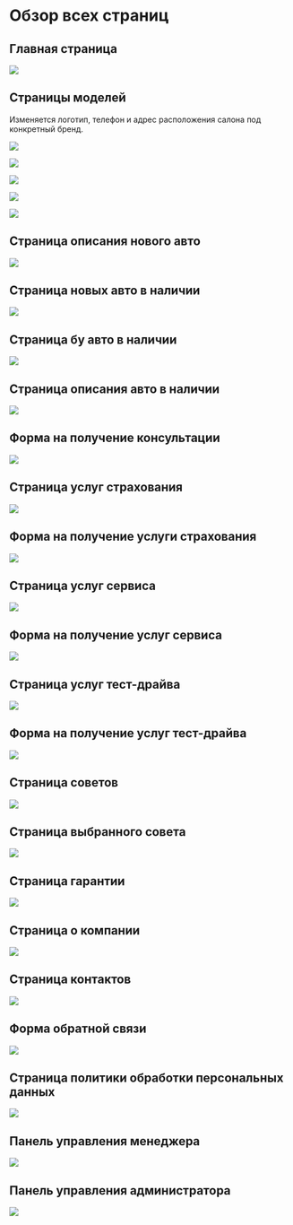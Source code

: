 # Обзор всех страниц

## Главная страница
![](https://github.com/lemmaksim44/Fourth_course_project/blob/main/Review/1%20%D0%93%D0%BB%D0%B0%D0%B2%D0%BD%D0%B0%D1%8F%20%D1%81%D1%82%D1%80%D0%B0%D0%BD%D0%B8%D1%86%D0%B0.png)

## Страницы моделей
Изменяется логотип, телефон и адрес расположения салона под конкретный бренд.

![](https://github.com/lemmaksim44/Fourth_course_project/blob/main/Review/2%20%D0%A1%D1%82%D1%80%D0%B0%D0%BD%D0%B8%D1%86%D0%B0%20%D0%BC%D0%BE%D0%B4%D0%B5%D0%BB%D0%B5%D0%B9.png)

![](https://github.com/lemmaksim44/Fourth_course_project/blob/main/Review/3%20%D0%A1%D1%82%D1%80%D0%B0%D0%BD%D0%B8%D1%86%D0%B0%20%D0%BC%D0%BE%D0%B4%D0%B5%D0%BB%D0%B5%D0%B9.png)

![](https://github.com/lemmaksim44/Fourth_course_project/blob/main/Review/4%20%D0%A1%D1%82%D1%80%D0%B0%D0%BD%D0%B8%D1%86%D0%B0%20%D0%BC%D0%BE%D0%B4%D0%B5%D0%BB%D0%B5%D0%B9.png)

![](https://github.com/lemmaksim44/Fourth_course_project/blob/main/Review/5%20%D0%A1%D1%82%D1%80%D0%B0%D0%BD%D0%B8%D1%86%D0%B0%20%D0%BC%D0%BE%D0%B4%D0%B5%D0%BB%D0%B5%D0%B9.png)

![](https://github.com/lemmaksim44/Fourth_course_project/blob/main/Review/6%20%D0%A1%D1%82%D1%80%D0%B0%D0%BD%D0%B8%D1%86%D0%B0%20%D0%BC%D0%BE%D0%B4%D0%B5%D0%BB%D0%B5%D0%B9.png)

## Страница описания нового авто
![](https://github.com/lemmaksim44/Fourth_course_project/blob/main/Review/7%20%D0%A1%D1%82%D1%80%D0%B0%D0%BD%D0%B8%D1%86%D0%B0%20%D0%BE%D0%BF%D0%B8%D1%81%D0%B0%D0%BD%D0%B8%D1%8F%20%D0%BD%D0%BE%D0%B2%D0%BE%D0%B3%D0%BE%20%D0%B0%D0%B2%D1%82%D0%BE.png)

## Страница новых авто в наличии
![](https://github.com/lemmaksim44/Fourth_course_project/blob/main/Review/8%20%D0%A1%D1%82%D1%80%D0%B0%D0%BD%D0%B8%D1%86%D0%B0%20%D0%BD%D0%BE%D0%B2%D1%8B%D1%85%20%D0%B0%D0%B2%D1%82%D0%BE%20%D0%B2%20%D0%BD%D0%B0%D0%BB%D0%B8%D1%87%D0%B8%D0%B8.png)

## Страница бу авто в наличии
![](https://github.com/lemmaksim44/Fourth_course_project/blob/main/Review/9%20%D0%A1%D1%82%D1%80%D0%B0%D0%BD%D0%B8%D1%86%D0%B0%20%D0%B1%D1%83%20%D0%B0%D0%B2%D1%82%D0%BE%20%D0%B2%20%D0%BD%D0%B0%D0%BB%D0%B8%D1%87%D0%B8%D0%B8.png)

## Страница описания авто в наличии
![](https://github.com/lemmaksim44/Fourth_course_project/blob/main/Review/10%20%D0%A1%D1%82%D1%80%D0%B0%D0%BD%D0%B8%D1%86%D0%B0%20%D0%BE%D0%BF%D0%B8%D1%81%D0%B0%D0%BD%D0%B8%D1%8F%20%D0%B0%D0%B2%D1%82%D0%BE%20%D0%B2%20%D0%BD%D0%B0%D0%BB%D0%B8%D1%87%D0%B8%D0%B8.png)

## Форма на получение консультации
![](https://github.com/lemmaksim44/Fourth_course_project/blob/main/Review/11%20%D0%A4%D0%BE%D1%80%D0%BC%D0%B0%20%D0%BD%D0%B0%20%D0%BF%D0%BE%D0%BB%D1%83%D1%87%D0%B5%D0%BD%D0%B8%D0%B5%20%D0%BA%D0%BE%D0%BD%D1%81%D1%83%D0%BB%D1%8C%D1%82%D0%B0%D1%86%D0%B8%D0%B8.png)

## Страница услуг страхования
![](https://github.com/lemmaksim44/Fourth_course_project/blob/main/Review/12%20%D0%A1%D1%82%D1%80%D0%B0%D0%BD%D0%B8%D1%86%D0%B0%20%D1%83%D1%81%D0%BB%D1%83%D0%B3%20%D1%81%D1%82%D1%80%D0%B0%D1%85%D0%BE%D0%B2%D0%B0%D0%BD%D0%B8%D1%8F.png)

## Форма на получение услуги страхования
![](https://github.com/lemmaksim44/Fourth_course_project/blob/main/Review/13%20%D0%A4%D0%BE%D1%80%D0%BC%D0%B0%20%D0%BD%D0%B0%20%D0%BF%D0%BE%D0%BB%D1%83%D1%87%D0%B5%D0%BD%D0%B8%D0%B5%20%D1%83%D1%81%D0%BB%D1%83%D0%B3%D0%B8%20%D1%81%D1%82%D1%80%D0%B0%D1%85%D0%BE%D0%B2%D0%B0%D0%BD%D0%B8%D1%8F.png)

## Страница услуг сервиса
![](https://github.com/lemmaksim44/Fourth_course_project/blob/main/Review/14%20%D0%A1%D1%82%D1%80%D0%B0%D0%BD%D0%B8%D1%86%D0%B0%20%D1%83%D1%81%D0%BB%D1%83%D0%B3%20%D1%81%D0%B5%D1%80%D0%B2%D0%B8%D1%81%D0%B0.png)

## Форма на получение услуг сервиса
![](https://github.com/lemmaksim44/Fourth_course_project/blob/main/Review/15%20%D0%A4%D0%BE%D1%80%D0%BC%D0%B0%20%D0%BD%D0%B0%20%D0%BF%D0%BE%D0%BB%D1%83%D1%87%D0%B5%D0%BD%D0%B8%D0%B5%20%D1%83%D1%81%D0%BB%D1%83%D0%B3%20%D1%81%D0%B5%D1%80%D0%B2%D0%B8%D1%81%D0%B0.png)

## Страница услуг тест-драйва
![](https://github.com/lemmaksim44/Fourth_course_project/blob/main/Review/16%20%D0%A1%D1%82%D1%80%D0%B0%D0%BD%D0%B8%D1%86%D0%B0%20%D1%83%D1%81%D0%BB%D1%83%D0%B3%20%D1%82%D0%B5%D1%81%D1%82-%D0%B4%D1%80%D0%B0%D0%B9%D0%B2%D0%B0.png)

## Форма на получение услуг тест-драйва
![](https://github.com/lemmaksim44/Fourth_course_project/blob/main/Review/17%20%D0%A4%D0%BE%D1%80%D0%BC%D0%B0%20%D0%BD%D0%B0%20%D0%BF%D0%BE%D0%BB%D1%83%D1%87%D0%B5%D0%BD%D0%B8%D0%B5%20%D1%83%D1%81%D0%BB%D1%83%D0%B3%20%D1%82%D0%B5%D1%81%D1%82-%D0%B4%D1%80%D0%B0%D0%B9%D0%B2%D0%B0.png)

## Страница советов
![](https://github.com/lemmaksim44/Fourth_course_project/blob/main/Review/18%20%D0%A1%D1%82%D1%80%D0%B0%D0%BD%D0%B8%D1%86%D0%B0%20%D1%81%D0%BE%D0%B2%D0%B5%D1%82%D0%BE%D0%B2.png)

## Страница выбранного совета
![](https://github.com/lemmaksim44/Fourth_course_project/blob/main/Review/19%20%D0%A1%D1%82%D1%80%D0%B0%D0%BD%D0%B8%D1%86%D0%B0%20%D0%B2%D1%8B%D0%B1%D1%80%D0%B0%D0%BD%D0%BD%D0%BE%D0%B3%D0%BE%20%D1%81%D0%BE%D0%B2%D0%B5%D1%82%D0%B0.png)

## Страница гарантии
![](https://github.com/lemmaksim44/Fourth_course_project/blob/main/Review/20%20%D0%A1%D1%82%D1%80%D0%B0%D0%BD%D0%B8%D1%86%D0%B0%20%D0%B3%D0%B0%D1%80%D0%B0%D0%BD%D1%82%D0%B8%D0%B8.png)

## Страница о компании
![](https://github.com/lemmaksim44/Fourth_course_project/blob/main/Review/21%20%D0%A1%D1%82%D1%80%D0%B0%D0%BD%D0%B8%D1%86%D0%B0%20%D0%BE%20%D0%BA%D0%BE%D0%BC%D0%BF%D0%B0%D0%BD%D0%B8%D0%B8.png)

## Страница контактов
![](https://github.com/lemmaksim44/Fourth_course_project/blob/main/Review/22%20%D0%A1%D1%82%D1%80%D0%B0%D0%BD%D0%B8%D1%86%D0%B0%20%D0%BA%D0%BE%D0%BD%D1%82%D0%B0%D0%BA%D1%82%D0%BE%D0%B2.png)

## Форма обратной связи
![](https://github.com/lemmaksim44/Fourth_course_project/blob/main/Review/23%20%D0%A4%D0%BE%D1%80%D0%BC%D0%B0%20%D0%BE%D0%B1%D1%80%D0%B0%D1%82%D0%BD%D0%BE%D0%B9%20%D1%81%D0%B2%D1%8F%D0%B7%D0%B8.png)

## Страница политики обработки персональных данных
![](https://github.com/lemmaksim44/Fourth_course_project/blob/main/Review/24%20%D0%A1%D1%82%D1%80%D0%B0%D0%BD%D0%B8%D1%86%D0%B0%20%D0%BF%D0%BE%D0%BB%D0%B8%D1%82%D0%B8%D0%BA%D0%B8%20%D0%BE%D0%B1%D1%80%D0%B0%D0%B1%D0%BE%D1%82%D0%BA%D0%B8%20%D0%BF%D0%B5%D1%80%D1%81%D0%BE%D0%BD%D0%B0%D0%BB%D1%8C%D0%BD%D1%8B%D1%85%20%D0%B4%D0%B0%D0%BD%D0%BD%D1%8B%D1%85.png)

## Панель управления менеджера
![](https://github.com/lemmaksim44/Fourth_course_project/blob/main/Review/25%20%D0%9F%D0%B0%D0%BD%D0%B5%D0%BB%D1%8C%20%D1%83%D0%BF%D1%80%D0%B0%D0%B2%D0%BB%D0%B5%D0%BD%D0%B8%D1%8F%20%D0%BC%D0%B5%D0%BD%D0%B5%D0%B4%D0%B6%D0%B5%D1%80%D0%B0.png)

## Панель управления администратора
![](https://github.com/lemmaksim44/Fourth_course_project/blob/main/Review/26%20%D0%9F%D0%B0%D0%BD%D0%B5%D0%BB%D1%8C%20%D1%83%D0%BF%D1%80%D0%B0%D0%B2%D0%BB%D0%B5%D0%BD%D0%B8%D1%8F%20%D0%B0%D0%B4%D0%BC%D0%B8%D0%BD%D0%B8%D1%81%D1%82%D1%80%D0%B0%D1%82%D0%BE%D1%80%D0%B0.png)
